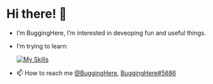 # Hi there! 👋
- I’m BuggingHere, I’m interested in deveoping fun and useful things.
- I’m trying to learn:

    [![My Skills](https://skillicons.dev/icons?i=html,css,js&theme=dark)](https://skillicons.dev)
- 📫 How to reach me [@BuggingHere](https://twitter.com/BuggingHere), [BuggingHere#5686](https://discord.com/users/1003239581480665119)

<!---
BuggingHere/BuggingHere is a ✨ special ✨ repository because its `README.md` (this file) appears on your GitHub profile.
You can click the Preview link to take a look at your changes. --->

